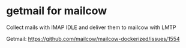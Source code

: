 # getmail for mailcow

Collect mails with IMAP IDLE and deliver them to mailcow with LMTP

Getmail: https://github.com/mailcow/mailcow-dockerized/issues/1554
